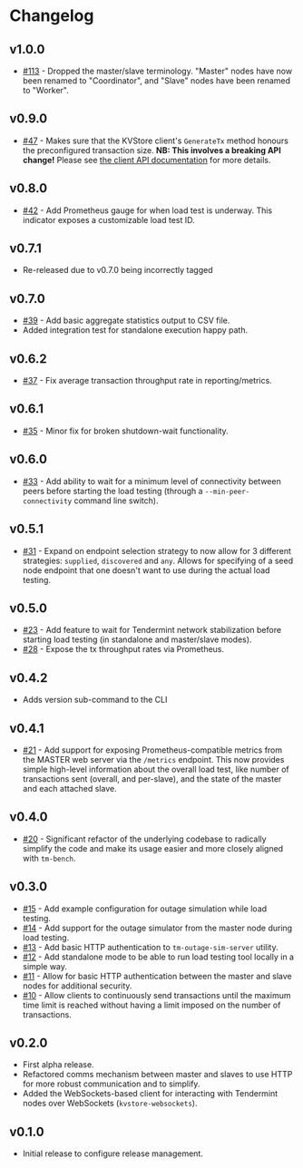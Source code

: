 # Changelog

## v1.0.0
* [\#113](https://github.com/informalsystems/tm-load-test/pull/113) - Dropped
  the master/slave terminology. "Master" nodes have now been renamed to
  "Coordinator", and "Slave" nodes have been renamed to "Worker".

## v0.9.0
* [\#47](https://github.com/informalsystems/tm-load-test/pull/47) - Makes sure
  that the KVStore client's `GenerateTx` method honours the preconfigured
  transaction size. **NB: This involves a breaking API change!** Please see
  [the client API documentation](./pkg/loadtest/README.md) for more details.

## v0.8.0
* [\#42](https://github.com/informalsystems/tm-load-test/pull/42) - Add Prometheus
  gauge for when load test is underway. This indicator exposes a customizable
  load test ID.

## v0.7.1
* Re-released due to v0.7.0 being incorrectly tagged

## v0.7.0
* [\#39](https://github.com/informalsystems/tm-load-test/pull/40) - Add basic
  aggregate statistics output to CSV file.
* Added integration test for standalone execution happy path.

## v0.6.2
* [\#37](https://github.com/informalsystems/tm-load-test/pull/37) - Fix average
  transaction throughput rate in reporting/metrics.

## v0.6.1
* [\#35](https://github.com/informalsystems/tm-load-test/pull/35) - Minor fix for
  broken shutdown-wait functionality.

## v0.6.0
* [\#33](https://github.com/informalsystems/tm-load-test/pull/33) - Add ability
  to wait for a minimum level of connectivity between peers before starting the
  load testing (through a `--min-peer-connectivity` command line switch).

## v0.5.1
* [\#31](https://github.com/informalsystems/tm-load-test/pull/31) - Expand on
  endpoint selection strategy to now allow for 3 different strategies:
  `supplied`, `discovered` and `any`. Allows for specifying of a seed node
  endpoint that one doesn't want to use during the actual load testing.

## v0.5.0
* [\#23](https://github.com/informalsystems/tm-load-test/pull/23) - Add
  feature to wait for Tendermint network stabilization before starting load
  testing (in standalone and master/slave modes).
* [\#28](https://github.com/informalsystems/tm-load-test/pull/28) - Expose the
  tx throughput rates via Prometheus.

## v0.4.2
* Adds version sub-command to the CLI

## v0.4.1
* [\#21](https://github.com/informalsystems/tm-load-test/pull/21) - Add support
  for exposing Prometheus-compatible metrics from the MASTER web server via
  the `/metrics` endpoint. This now provides simple high-level information
  about the overall load test, like number of transactions sent (overall, and
  per-slave), and the state of the master and each attached slave.

## v0.4.0
* [\#20](https://github.com/informalsystems/tm-load-test/pull/20) - Significant
  refactor of the underlying codebase to radically simplify the code and make
  its usage easier and more closely aligned with `tm-bench`.

## v0.3.0
* [\#15](https://github.com/informalsystems/tm-load-test/pull/14) - Add example
  configuration for outage simulation while load testing.
* [\#14](https://github.com/informalsystems/tm-load-test/pull/14) - Add support for
  the outage simulator from the master node during load testing.
* [\#13](https://github.com/informalsystems/tm-load-test/pull/13) - Add basic HTTP
  authentication to `tm-outage-sim-server` utility.
* [\#12](https://github.com/informalsystems/tm-load-test/pull/12) - Add standalone
  mode to be able to run load testing tool locally in a simple way.
* [\#11](https://github.com/informalsystems/tm-load-test/pull/11) - Allow for basic
  HTTP authentication between the master and slave nodes for additional
  security.
* [\#10](https://github.com/informalsystems/tm-load-test/pull/10) - Allow clients
  to continuously send transactions until the maximum time limit is reached
  without having a limit imposed on the number of transactions.

## v0.2.0
* First alpha release.
* Refactored comms mechanism between master and slaves to use HTTP for more
  robust communication and to simplify.
* Added the WebSockets-based client for interacting with Tendermint nodes over
  WebSockets (`kvstore-websockets`).

## v0.1.0
* Initial release to configure release management.

